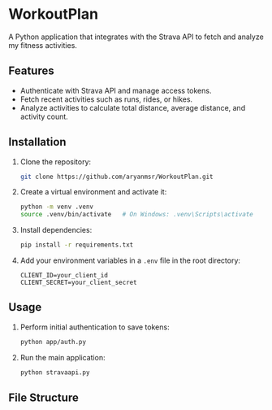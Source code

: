# WorkoutPlan

A Python application that integrates with the Strava API to fetch and analyze my fitness activities.

## Features
- Authenticate with Strava API and manage access tokens.
- Fetch recent activities such as runs, rides, or hikes.
- Analyze activities to calculate total distance, average distance, and activity count.

## Installation

1. Clone the repository:
    ```bash
    git clone https://github.com/aryanmsr/WorkoutPlan.git 
    ```

2. Create a virtual environment and activate it:
    ```bash
    python -m venv .venv
    source .venv/bin/activate   # On Windows: .venv\Scripts\activate
    ```

3. Install dependencies:
    ```bash
    pip install -r requirements.txt
    ```

4. Add your environment variables in a `.env` file in the root directory:
    ```
    CLIENT_ID=your_client_id
    CLIENT_SECRET=your_client_secret
    ```

## Usage

1. Perform initial authentication to save tokens:
    ```bash
    python app/auth.py
    ```

2. Run the main application:
    ```bash
    python stravaapi.py
    ```

## File Structure

